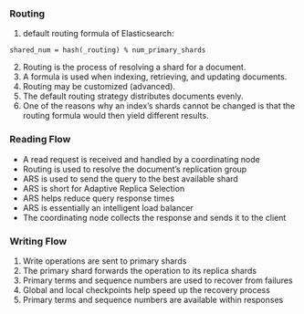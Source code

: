 ### Routing
1. default routing formula of Elasticsearch:

```
shared_num = hash(_routing) % num_primary_shards
```

2. Routing is the process of resolving a shard for a document.
3. A formula is used when indexing, retrieving, and updating documents.
4. Routing may be customized (advanced).
5. The default routing strategy distributes documents evenly.
6. One of the reasons why an index’s shards cannot be changed is that the routing formula would then yield different results.



### Reading Flow
 - A read request is received and handled by a coordinating node
 - Routing is used to resolve the document’s replication group
 - ARS is used to send the query to the best available shard
 - ARS is short for Adaptive Replica Selection
 - ARS helps reduce query response times
 - ARS is essentially an intelligent load balancer
 - The coordinating node collects the response and sends it to the client


### Writing Flow
1. Write operations are sent to primary shards
2. The primary shard forwards the operation to its replica shards
3. Primary terms and sequence numbers are used to recover from failures
4. Global and local checkpoints help speed up the recovery process
5. Primary terms and sequence numbers are available within responses